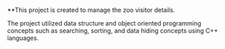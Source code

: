 **This project is created to manage the zoo visitor details. 

The project utilized data structure and object oriented programming concepts such as searching, sorting, and data hiding concepts using C++ languages.
